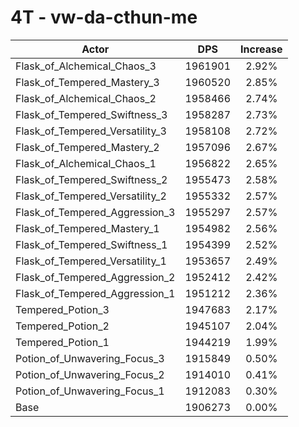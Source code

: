 # 4T - vw-da-cthun-me
| Actor | DPS | Increase |
|---|:---:|:---:|
|Flask_of_Alchemical_Chaos_3|1961901|2.92%|
|Flask_of_Tempered_Mastery_3|1960520|2.85%|
|Flask_of_Alchemical_Chaos_2|1958466|2.74%|
|Flask_of_Tempered_Swiftness_3|1958287|2.73%|
|Flask_of_Tempered_Versatility_3|1958108|2.72%|
|Flask_of_Tempered_Mastery_2|1957096|2.67%|
|Flask_of_Alchemical_Chaos_1|1956822|2.65%|
|Flask_of_Tempered_Swiftness_2|1955473|2.58%|
|Flask_of_Tempered_Versatility_2|1955332|2.57%|
|Flask_of_Tempered_Aggression_3|1955297|2.57%|
|Flask_of_Tempered_Mastery_1|1954982|2.56%|
|Flask_of_Tempered_Swiftness_1|1954399|2.52%|
|Flask_of_Tempered_Versatility_1|1953657|2.49%|
|Flask_of_Tempered_Aggression_2|1952412|2.42%|
|Flask_of_Tempered_Aggression_1|1951212|2.36%|
|Tempered_Potion_3|1947683|2.17%|
|Tempered_Potion_2|1945107|2.04%|
|Tempered_Potion_1|1944219|1.99%|
|Potion_of_Unwavering_Focus_3|1915849|0.50%|
|Potion_of_Unwavering_Focus_2|1914010|0.41%|
|Potion_of_Unwavering_Focus_1|1912083|0.30%|
|Base|1906273|0.00%|
